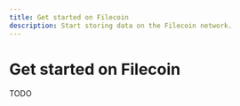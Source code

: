 ```yaml
---
title: Get started on Filecoin
description: Start storing data on the Filecoin network.
---
```


# Get started on Filecoin

TODO
